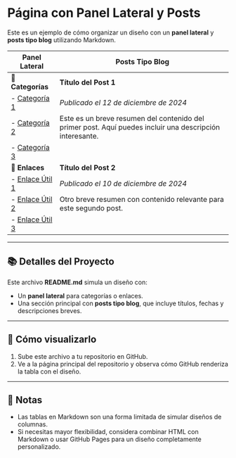 # Página con Panel Lateral y Posts

Este es un ejemplo de cómo organizar un diseño con un **panel lateral** y **posts tipo blog** utilizando Markdown.

| **Panel Lateral**                      | **Posts Tipo Blog**                                                                                     |
|----------------------------------------|--------------------------------------------------------------------------------------------------------|
| **📂 Categorías**                      | **Título del Post 1**                                                                                  |
| - [Categoría 1](#)                     | _Publicado el 12 de diciembre de 2024_                                                                 |
| - [Categoría 2](#)                     | Este es un breve resumen del contenido del primer post. Aquí puedes incluir una descripción interesante. |
| - [Categoría 3](#)                     |                                                                                                        |
| **🔗 Enlaces**                         | **Título del Post 2**                                                                                  |
| - [Enlace Útil 1](#)                   | _Publicado el 10 de diciembre de 2024_                                                                 |
| - [Enlace Útil 2](#)                   | Otro breve resumen con contenido relevante para este segundo post.                                      |
| - [Enlace Útil 3](#)                   |                                                                                                        |

---

## 📚 Detalles del Proyecto

Este archivo **README.md** simula un diseño con:
- Un **panel lateral** para categorías o enlaces.
- Una sección principal con **posts tipo blog**, que incluye títulos, fechas y descripciones breves.

---

## 🚀 Cómo visualizarlo
1. Sube este archivo a tu repositorio en GitHub.
2. Ve a la página principal del repositorio y observa cómo GitHub renderiza la tabla con el diseño.

---

## 📝 Notas
- Las tablas en Markdown son una forma limitada de simular diseños de columnas.
- Si necesitas mayor flexibilidad, considera combinar HTML con Markdown o usar GitHub Pages para un diseño completamente personalizado.

